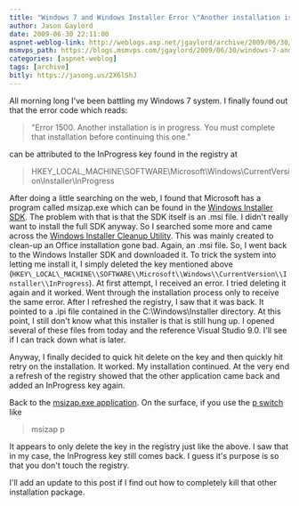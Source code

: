 ```yaml
---
title: "Windows 7 and Windows Installer Error \"Another installation is in progress\""
author: Jason Gaylord
date: 2009-06-30 22:11:00
aspnet-weblog-link: http://weblogs.asp.net/jgaylord/archive/2009/06/30/windows-7-and-windows-installer-error-another-installation-is-in-progress.aspx
msmvps_path: https://blogs.msmvps.com/jgaylord/2009/06/30/windows-7-and-windows-installer-error-another-installation-is-in-progress/
categories: [aspnet-weblog]
tags: [archive]
bitly: https://jasong.us/2X6lShJ
---
```


All morning long I've been battling my Windows 7 system. I finally found out that the error code which reads:

> "Error 1500. Another installation is in progress. You must complete that installation before continuing this one."

can be attributed to the InProgress key found in the registry at

> HKEY\_LOCAL\_MACHINE\\SOFTWARE\\Microsoft\\Windows\\CurrentVersion\\Installer\\InProgress

After doing a little searching on the web, I found that Microsoft has a program called msizap.exe which can be found in the [Windows Installer SDK](http://www.microsoft.com/downloads/info.aspx?na=90&p=&SrcDisplayLang=en&SrcCategoryId=&SrcFamilyId=6a35ac14-2626-4846-bb51-ddce49d6ffb6&u=http%3a%2f%2fdownload.microsoft.com%2fdownload%2f7%2fc%2f4%2f7c426dfc-46e2-4ded-bab4-3b33600ad7d1%2fmsi45sdk.msi). The problem with that is that the SDK itself is an .msi file. I didn't really want to install the full SDK anyway. So I searched some more and came across the [Windows Installer Cleanup Utility](http://support.microsoft.com/kb/290301/). This was mainly created to clean-up an Office installation gone bad. Again, an .msi file. So, I went back to the Windows Installer SDK and downloaded it. To trick the system into letting me install it, I simply deleted the key mentioned above (`HKEY\_LOCAL\_MACHINE\\SOFTWARE\\Microsoft\\Windows\\CurrentVersion\\Installer\\InProgress`). At first attempt, I received an error. I tried deleting it again and it worked. Went through the installation process only to receive the same error. After I refreshed the registry, I saw that it was back. It pointed to a .ipi file contained in the C:\\Windows\\Installer directory. At this point, I still don't know what this installer is that is still hung up. I opened several of these files from today and the reference Visual Studio 9.0. I'll see if I can track down what is later.

Anyway, I finally decided to quick hit delete on the key and then quickly hit retry on the installation. It worked. My installation continued. At the very end a refresh of the registry showed that the other application came back and added an InProgress key again.

Back to the [msizap.exe application](http://msdn.microsoft.com/en-us/library/aa370523(VS.85).aspx). On the surface, if you use the [p switch](http://msdn.microsoft.com/en-us/library/aa370523(VS.85).aspx) like

> msizap p

It appears to only delete the key in the registry just like the above. I saw that in my case, the InProgress key still comes back. I guess it's purpose is so that you don't touch the registry.

I'll add an update to this post if I find out how to completely kill that other installation package.